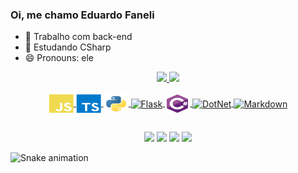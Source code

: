 ### Oi, me chamo Eduardo Faneli

- 🔭 Trabalho com back-end
- 🌱 Estudando CSharp
- 😄 Pronouns: ele

<div align="center">
  <a href="https://github.com/eduardofaneli">
  <img height="180em" src="https://github-readme-stats.vercel.app/api?username=eduardofaneli&show_icons=true&theme=merko&include_all_commits=true&count_private=true"/>
  <img height="180em" src="https://github-readme-stats.vercel.app/api/top-langs/?username=eduardofaneli&layout=compact&langs_count=7&theme=merko"/>        
</div> 
  
  <div align="center" style="display: inline_block"><br>
  <img align="center" alt="Js" height="30" width="40" src="https://raw.githubusercontent.com/devicons/devicon/master/icons/javascript/javascript-plain.svg">
  <img align="center" alt="Ts" height="30" width="40" src="https://raw.githubusercontent.com/devicons/devicon/master/icons/typescript/typescript-plain.svg">    
  <img align="center" alt="Python" height="30" width="40" src="https://raw.githubusercontent.com/devicons/devicon/master/icons/python/python-original.svg">    
  <img align="center" alt="Flask" height="30" width="40" src="https://cdn.jsdelivr.net/gh/devicons/devicon/icons/flask/flask-original.svg" />          
  <img align="center" alt="Csharp" height="30" width="40" src="https://raw.githubusercontent.com/devicons/devicon/master/icons/csharp/csharp-original.svg">  
  <img align="center" alt="DotNet" height="30" width="40" src="https://cdn.jsdelivr.net/gh/devicons/devicon/icons/dotnetcore/dotnetcore-original.svg" />
  <img align="center" alt="Markdown" height="30" width="40" src="https://cdn.jsdelivr.net/gh/devicons/devicon/icons/markdown/markdown-original.svg" />                          
</div>
    
  ##
  
  <div align="center"> 
  <a href="https://www.youtube.com/channel/UC8GoStv0qTHZLikuiuSWvAg" target="_blank"><img src="https://img.shields.io/badge/YouTube-FF0000?style=for-the-badge&logo=youtube&logoColor=white" target="_blank"></a>
  <a href="https://instagram.com/eduardofaneli" target="_blank"><img src="https://img.shields.io/badge/-Instagram-%23E4405F?style=for-the-badge&logo=instagram&logoColor=white" target="_blank"></a> 	 
  <a href = "mailto:eduardofaneli2@gmail.com"><img src="https://img.shields.io/badge/-Gmail-%23333?style=for-the-badge&logo=gmail&logoColor=white" target="_blank"></a>
  <a href="https://www.linkedin.com/in/eduardo-faneli-57945735/" target="_blank"><img src="https://img.shields.io/badge/-LinkedIn-%230077B5?style=for-the-badge&logo=linkedin&logoColor=white" target="_blank"></a>    
</div>
  
  ![Snake animation](https://github.com/eduardofaneli/eduardofaneli/blob/output/github-contribution-grid-snake.svg)
